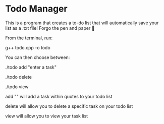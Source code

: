 # Todo Manager

This is a program that creates a to-do list that will automatically save your list as a .txt file! Forgo the pen and paper 📝

From the terminal, run:

g++ todo.cpp -o todo

You can then choose between:

./todo add "enter a task"

./todo delete

./todo view

add "" will add a task within quotes to your todo list

delete will allow you to delete a specific task on your todo list

view will allow you to view your task list


